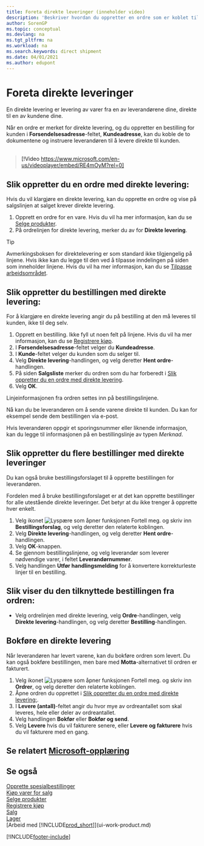 ```yaml
---
title: Foreta direkte leveringer (inneholder video)
description: 'Beskriver hvordan du oppretter en ordre som er koblet til en bestilling, for å sikre levering direkte fra leverandøren til kunden.'
author: SorenGP
ms.topic: conceptual
ms.devlang: na
ms.tgt_pltfrm: na
ms.workload: na
ms.search.keywords: direct shipment
ms.date: 04/01/2021
ms.author: edupont
---
```

# <a name="make-drop-shipments" />Foreta direkte leveringer

En direkte levering er levering av varer fra en av leverandørene dine, direkte til en av kundene dine.

Når en ordre er merket for direkte levering, og du oppretter en bestilling for kunden i **Forsendelsesadresse**-feltet, **Kundeadresse**, kan du koble de to dokumentene og instruere leverandøren til å levere direkte til kunden.
<br><br>  
  
> [!Video https://www.microsoft.com/en-us/videoplayer/embed/RE4mOyM?rel=0]

## <a name="to-create-a-sales-order-for-drop-shipment" />Slik oppretter du en ordre med direkte levering:

Hvis du vil klargjøre en direkte levering, kan du opprette en ordre og vise på salgslinjen at salget krever direkte levering.

1. Opprett en ordre for en vare. Hvis du vil ha mer informasjon, kan du se [Selge produkter](sales-how-sell-products.md).
2. På ordrelinjen for direkte levering, merker du av for **Direkte levering**. 

> [!TIP]
> Avmerkingsboksen for direktelevering er som standard ikke tilgjengelig på linjene. Hvis ikke kan du legge til den ved å tilpasse inndelingen på siden som inneholder linjene. Hvis du vil ha mer informasjon, kan du se [Tilpasse arbeidsområdet](ui-personalization-user.md).

## <a name="to-create-the-purchase-order-for-drop-shipment" />Slik oppretter du bestillingen med direkte levering:

For å klargjøre en direkte levering angir du på bestilling at den må leveres til kunden, ikke til deg selv.

1. Opprett en bestilling. Ikke fyll ut noen felt på linjene. Hvis du vil ha mer informasjon, kan du se [Registrere kjøp](purchasing-how-record-purchases.md).
2. I **Forsendelsesadresse**-feltet velger du **Kundeadresse**.
3. I **Kunde**-feltet velger du kunden som du selger til.
4. Velg **Direkte levering**-handlingen, og velg deretter **Hent ordre**-handlingen.
5. På siden **Salgsliste** merker du ordren som du har forberedt i [Slik oppretter du en ordre med direkte levering](#to-create-a-sales-order-for-drop-shipment).
6. Velg **OK**.

Linjeinformasjonen fra ordren settes inn på bestillingslinjene.

Nå kan du be leverandøren om å sende varene direkte til kunden. Du kan for eksempel sende dem bestillingen via e-post. 

Hvis leverandøren oppgir et sporingsnummer eller liknende informasjon, kan du legge til informasjonen på en bestillingslinje av typen *Merknad*.  

## <a name="to-create-multiple-purchase-orders-for-drop-shipments" />Slik oppretter du flere bestillinger med direkte leveringer

Du kan også bruke bestillingsforslaget til å opprette bestillingen for leverandøren. 

Fordelen med å bruke bestillingsforslaget er at det kan opprette bestillinger for alle utestående direkte leveringer. Det betyr at du ikke trenger å opprette hver enkelt.

1. Velg ikonet ![Lyspære som åpner funksjonen Fortell meg.](media/ui-search/search_small.png "Fortell hva du vil gjøre") og skriv inn **Bestillingsforslag**, og velg deretter den relaterte koblingen.
2. Velg **Direkte levering**-handlingen, og velg deretter **Hent ordre**-handlingen.
3. Velg **OK**-knappen.
4. Se gjennom bestillingslinjene, og velg leverandør som leverer nødvendige varer, i feltet **Leverandørnummer**. 
5. Velg handlingen **Utfør handlingsmelding** for å konvertere korrekturleste linjer til en bestilling.

## <a name="to-view-the-linked-purchase-order-from-the-sales-order" />Slik viser du den tilknyttede bestillingen fra ordren:

* Velg ordrelinjen med direkte levering, velg **Ordre**-handlingen, velg **Direkte levering**-handlingen, og velg deretter **Bestilling**-handlingen.

## <a name="to-post-a-drop-shipment" />Bokføre en direkte levering

Når leverandøren har levert varene, kan du bokføre ordren som levert. Du kan også bokføre bestillingen, men bare med **Motta**-alternativet til ordren er fakturert.

1. Velg ikonet ![Lyspære som åpner funksjonen Fortell meg.](media/ui-search/search_small.png "Fortell hva du vil gjøre") og skriv inn **Ordrer**, og velg deretter den relaterte koblingen.
2. Åpne ordren du opprettet i [Slik oppretter du en ordre med direkte levering:](#to-create-a-sales-order-for-drop-shipment).
3. I **Levere (antall)**-feltet angir du hvor mye av ordreantallet som skal leveres, hele eller deler av ordreantallet.
4. Velg handlingen **Bokfør** eller **Bokfør og send**.
5. Velg **Levere** hvis du vil fakturere senere, eller **Levere og fakturere** hvis du vil fakturere med en gang.

## <a name="see-related-microsoft-trainingtrainingmodulescreate-sales-documents-dynamics--business-central" />Se relatert [Microsoft-opplæring](/training/modules/create-sales-documents-dynamics-365-business-central/)

## <a name="see-also" />Se også

[Opprette spesialbestillinger](sales-how-to-create-special-orders.md)  
[Kjøp varer for salg](purchasing-how-purchase-products-sale.md)  
[Selge produkter](sales-how-sell-products.md)  
[Registrere kjøp](purchasing-how-record-purchases.md)  
[Salg](sales-manage-sales.md)  
[Lager](inventory-manage-inventory.md)  
[Arbeid med [!INCLUDE[prod_short](includes/prod_short.md)]](ui-work-product.md)


[!INCLUDE[footer-include](includes/footer-banner.md)]
